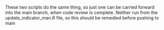These two scripts do the same thing, so just one can be carried forward into the main branch, when code review is complete.
Neither run from the update_indicator_man.R file, so this should be remedied before pushing to main
